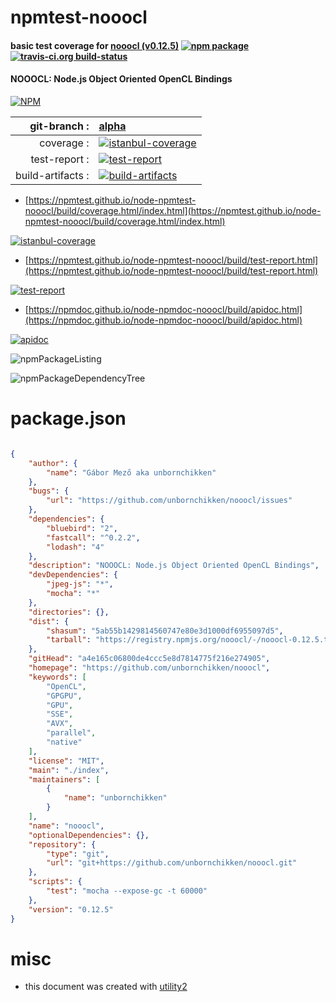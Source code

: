 # npmtest-nooocl

#### basic test coverage for  [nooocl (v0.12.5)](https://github.com/unbornchikken/nooocl)  [![npm package](https://img.shields.io/npm/v/npmtest-nooocl.svg?style=flat-square)](https://www.npmjs.org/package/npmtest-nooocl) [![travis-ci.org build-status](https://api.travis-ci.org/npmtest/node-npmtest-nooocl.svg)](https://travis-ci.org/npmtest/node-npmtest-nooocl)

#### NOOOCL: Node.js Object Oriented OpenCL Bindings

[![NPM](https://nodei.co/npm/nooocl.png?downloads=true&downloadRank=true&stars=true)](https://www.npmjs.com/package/nooocl)

| git-branch : | [alpha](https://github.com/npmtest/node-npmtest-nooocl/tree/alpha)|
|--:|:--|
| coverage : | [![istanbul-coverage](https://npmtest.github.io/node-npmtest-nooocl/build/coverage.badge.svg)](https://npmtest.github.io/node-npmtest-nooocl/build/coverage.html/index.html)|
| test-report : | [![test-report](https://npmtest.github.io/node-npmtest-nooocl/build/test-report.badge.svg)](https://npmtest.github.io/node-npmtest-nooocl/build/test-report.html)|
| build-artifacts : | [![build-artifacts](https://npmtest.github.io/node-npmtest-nooocl/glyphicons_144_folder_open.png)](https://github.com/npmtest/node-npmtest-nooocl/tree/gh-pages/build)|

- [https://npmtest.github.io/node-npmtest-nooocl/build/coverage.html/index.html](https://npmtest.github.io/node-npmtest-nooocl/build/coverage.html/index.html)

[![istanbul-coverage](https://npmtest.github.io/node-npmtest-nooocl/build/screenCapture.buildCi.browser.%252Ftmp%252Fbuild%252Fcoverage.lib.html.png)](https://npmtest.github.io/node-npmtest-nooocl/build/coverage.html/index.html)

- [https://npmtest.github.io/node-npmtest-nooocl/build/test-report.html](https://npmtest.github.io/node-npmtest-nooocl/build/test-report.html)

[![test-report](https://npmtest.github.io/node-npmtest-nooocl/build/screenCapture.buildCi.browser.%252Ftmp%252Fbuild%252Ftest-report.html.png)](https://npmtest.github.io/node-npmtest-nooocl/build/test-report.html)

- [https://npmdoc.github.io/node-npmdoc-nooocl/build/apidoc.html](https://npmdoc.github.io/node-npmdoc-nooocl/build/apidoc.html)

[![apidoc](https://npmdoc.github.io/node-npmdoc-nooocl/build/screenCapture.buildCi.browser.%252Ftmp%252Fbuild%252Fapidoc.html.png)](https://npmdoc.github.io/node-npmdoc-nooocl/build/apidoc.html)

![npmPackageListing](https://npmtest.github.io/node-npmtest-nooocl/build/screenCapture.npmPackageListing.svg)

![npmPackageDependencyTree](https://npmtest.github.io/node-npmtest-nooocl/build/screenCapture.npmPackageDependencyTree.svg)



# package.json

```json

{
    "author": {
        "name": "Gábor Mező aka unbornchikken"
    },
    "bugs": {
        "url": "https://github.com/unbornchikken/nooocl/issues"
    },
    "dependencies": {
        "bluebird": "2",
        "fastcall": "^0.2.2",
        "lodash": "4"
    },
    "description": "NOOOCL: Node.js Object Oriented OpenCL Bindings",
    "devDependencies": {
        "jpeg-js": "*",
        "mocha": "*"
    },
    "directories": {},
    "dist": {
        "shasum": "5ab55b1429814560747e80e3d1000df6955097d5",
        "tarball": "https://registry.npmjs.org/nooocl/-/nooocl-0.12.5.tgz"
    },
    "gitHead": "a4e165c06800de4ccc5e8d7814775f216e274905",
    "homepage": "https://github.com/unbornchikken/nooocl",
    "keywords": [
        "OpenCL",
        "GPGPU",
        "GPU",
        "SSE",
        "AVX",
        "parallel",
        "native"
    ],
    "license": "MIT",
    "main": "./index",
    "maintainers": [
        {
            "name": "unbornchikken"
        }
    ],
    "name": "nooocl",
    "optionalDependencies": {},
    "repository": {
        "type": "git",
        "url": "git+https://github.com/unbornchikken/nooocl.git"
    },
    "scripts": {
        "test": "mocha --expose-gc -t 60000"
    },
    "version": "0.12.5"
}
```



# misc
- this document was created with [utility2](https://github.com/kaizhu256/node-utility2)
